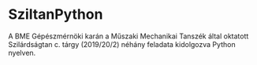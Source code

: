 # SziltanPython
A BME Gépészmérnöki karán a Műszaki Mechanikai Tanszék által oktatott Szilárdságtan c. tárgy (2019/20/2) néhány feladata kidolgozva Python nyelven.
